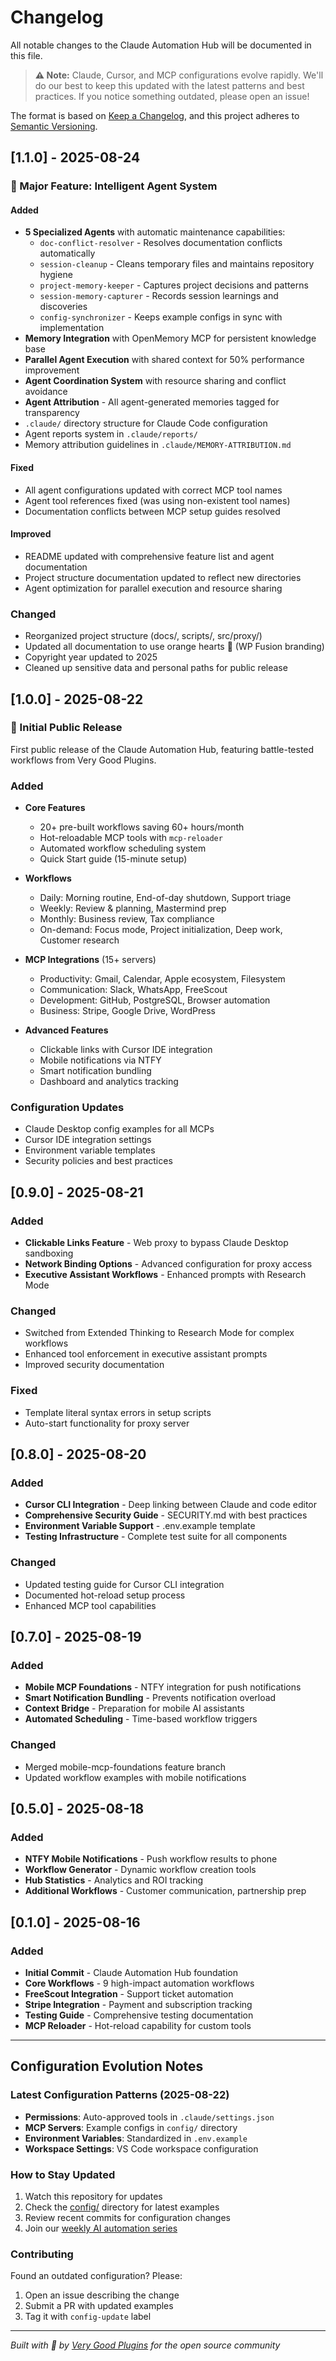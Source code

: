 # Changelog

All notable changes to the Claude Automation Hub will be documented in this file.

> **⚠️ Note:** Claude, Cursor, and MCP configurations evolve rapidly. We'll do our best to keep this updated with the latest patterns and best practices. If you notice something outdated, please open an issue!

The format is based on [Keep a Changelog](https://keepachangelog.com/en/1.0.0/),
and this project adheres to [Semantic Versioning](https://semver.org/spec/v2.0.0.html).

## [1.1.0] - 2025-08-24

### 🤖 Major Feature: Intelligent Agent System

#### Added
- **5 Specialized Agents** with automatic maintenance capabilities:
  - `doc-conflict-resolver` - Resolves documentation conflicts automatically
  - `session-cleanup` - Cleans temporary files and maintains repository hygiene
  - `project-memory-keeper` - Captures project decisions and patterns
  - `session-memory-capturer` - Records session learnings and discoveries
  - `config-synchronizer` - Keeps example configs in sync with implementation
- **Memory Integration** with OpenMemory MCP for persistent knowledge base
- **Parallel Agent Execution** with shared context for 50% performance improvement
- **Agent Coordination System** with resource sharing and conflict avoidance
- **Agent Attribution** - All agent-generated memories tagged for transparency
- `.claude/` directory structure for Claude Code configuration
- Agent reports system in `.claude/reports/`
- Memory attribution guidelines in `.claude/MEMORY-ATTRIBUTION.md`

#### Fixed
- All agent configurations updated with correct MCP tool names
- Agent tool references fixed (was using non-existent tool names)
- Documentation conflicts between MCP setup guides resolved

#### Improved
- README updated with comprehensive feature list and agent documentation
- Project structure documentation updated to reflect new directories
- Agent optimization for parallel execution and resource sharing

### Changed
- Reorganized project structure (docs/, scripts/, src/proxy/)
- Updated all documentation to use orange hearts 🧡 (WP Fusion branding)
- Copyright year updated to 2025
- Cleaned up sensitive data and personal paths for public release

## [1.0.0] - 2025-08-22

### 🎉 Initial Public Release
First public release of the Claude Automation Hub, featuring battle-tested workflows from Very Good Plugins.

### Added
- **Core Features**
  - 20+ pre-built workflows saving 60+ hours/month
  - Hot-reloadable MCP tools with `mcp-reloader`
  - Automated workflow scheduling system
  - Quick Start guide (15-minute setup)

- **Workflows**
  - Daily: Morning routine, End-of-day shutdown, Support triage
  - Weekly: Review & planning, Mastermind prep
  - Monthly: Business review, Tax compliance
  - On-demand: Focus mode, Project initialization, Deep work, Customer research

- **MCP Integrations** (15+ servers)
  - Productivity: Gmail, Calendar, Apple ecosystem, Filesystem
  - Communication: Slack, WhatsApp, FreeScout
  - Development: GitHub, PostgreSQL, Browser automation
  - Business: Stripe, Google Drive, WordPress

- **Advanced Features**
  - Clickable links with Cursor IDE integration
  - Mobile notifications via NTFY
  - Smart notification bundling
  - Dashboard and analytics tracking

### Configuration Updates
- Claude Desktop config examples for all MCPs
- Cursor IDE integration settings
- Environment variable templates
- Security policies and best practices

## [0.9.0] - 2025-08-21

### Added
- **Clickable Links Feature** - Web proxy to bypass Claude Desktop sandboxing
- **Network Binding Options** - Advanced configuration for proxy access
- **Executive Assistant Workflows** - Enhanced prompts with Research Mode

### Changed
- Switched from Extended Thinking to Research Mode for complex workflows
- Enhanced tool enforcement in executive assistant prompts
- Improved security documentation

### Fixed
- Template literal syntax errors in setup scripts
- Auto-start functionality for proxy server

## [0.8.0] - 2025-08-20

### Added
- **Cursor CLI Integration** - Deep linking between Claude and code editor
- **Comprehensive Security Guide** - SECURITY.md with best practices
- **Environment Variable Support** - .env.example template
- **Testing Infrastructure** - Complete test suite for all components

### Changed
- Updated testing guide for Cursor CLI integration
- Documented hot-reload setup process
- Enhanced MCP tool capabilities

## [0.7.0] - 2025-08-19

### Added
- **Mobile MCP Foundations** - NTFY integration for push notifications
- **Smart Notification Bundling** - Prevents notification overload
- **Context Bridge** - Preparation for mobile AI assistants
- **Automated Scheduling** - Time-based workflow triggers

### Changed
- Merged mobile-mcp-foundations feature branch
- Updated workflow examples with mobile notifications

## [0.5.0] - 2025-08-18

### Added
- **NTFY Mobile Notifications** - Push workflow results to phone
- **Workflow Generator** - Dynamic workflow creation tools
- **Hub Statistics** - Analytics and ROI tracking
- **Additional Workflows** - Customer communication, partnership prep

## [0.1.0] - 2025-08-16

### Added
- **Initial Commit** - Claude Automation Hub foundation
- **Core Workflows** - 9 high-impact automation workflows
- **FreeScout Integration** - Support ticket automation
- **Stripe Integration** - Payment and subscription tracking
- **Testing Guide** - Comprehensive testing documentation
- **MCP Reloader** - Hot-reload capability for custom tools

---

## Configuration Evolution Notes

### Latest Configuration Patterns (2025-08-22)
- **Permissions**: Auto-approved tools in `.claude/settings.json`
- **MCP Servers**: Example configs in `config/` directory
- **Environment Variables**: Standardized in `.env.example`
- **Workspace Settings**: VS Code workspace configuration

### How to Stay Updated
1. Watch this repository for updates
2. Check the [config/](config/) directory for latest examples
3. Review recent commits for configuration changes
4. Join our [weekly AI automation series](https://wpfusion.com/blog/?utm_source=github&utm_medium=changelog&utm_campaign=ai-automation-hub)

### Contributing
Found an outdated configuration? Please:
1. Open an issue describing the change
2. Submit a PR with updated examples
3. Tag it with `config-update` label

---

*Built with 🧡 by [Very Good Plugins](https://verygoodplugins.com) for the open source community*